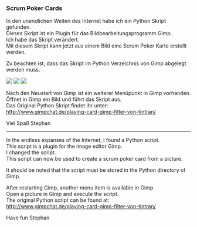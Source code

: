 ### Scrum Poker Cards

In den unendlichen Weiten des Internet habe ich ein Python Skript gefunden.  
Dieses Skript ist ein Plugin für das Bildbearbeitungsprogramm Gimp.  
Ich habe das Skript verändert.  
Mit diesem Skript kann jetzt aus einem Bild eine Scrum Poker Karte erstellt werden.  

Zu beachten ist, dass das Skript im Python Verzeichnis von Gimp abgelegt werden muss.  

<img src="http://bookmarks.suppenterrine.de/scrum/uebersicht1a.png">  

<img src="http://bookmarks.suppenterrine.de/scrum/uebersicht2a.png">  

<img src="http://bookmarks.suppenterrine.de/scrum/20.png">    

Nach den Neustart von Gimp ist ein weiterer Menüpunkt in Gimp vorhanden.  
Öffnet in Gimp ein Bild und führt das Skript aus.  
Das Original Python Skript findet ihr unter:  
http://www.gimpchat.de/playing-card-gimp-filter-von-tintran/  

Viel Spaß Stephan

-----------------------------------

In the endless expanses of the Internet, I found a Python script.  
This script is a plugin for the image editor Gimp.  
I changed the script.  
This script can now be used to create a scrum poker card from a picture.  

It should be noted that the script must be stored in the Python directory of Gimp.  

After restarting Gimp, another menu item is available in Gimp.  
Open a picture in Gimp and execute the script.  
The original Python script can be found at:  
http://www.gimpchat.de/playing-card-gimp-filter-von-tintran/  

Have fun Stephan  
